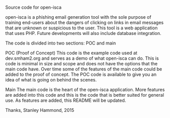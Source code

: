 Source code for open-isca

open-isca is a phishing email generation tool with the sole purpose of training end-users about the dangers of clicking on links in email messages that are unknown or suspicious to the user.  This tool is a web application that uses PHP.  Future developments will also include database integration.

The code is divided into two sections: POC and main

POC (Proof of Concept)
This code is the example code used at dev.smham2.org and serves as a demo of what open-isca can do.  This is code is minimal in size and scope and does not have the options that the main code have.  Over time some of the features of the main code could be added to the proof of concept.  The POC code is available to give you an idea of what is going on behind the scenes.

Main
The main code is the heart of the open-isca application.  More features are added into this code and this is the code that is better suited for general use.  As features are added, this README will be updated.

Thanks,
Stanley Hammond, 2015
